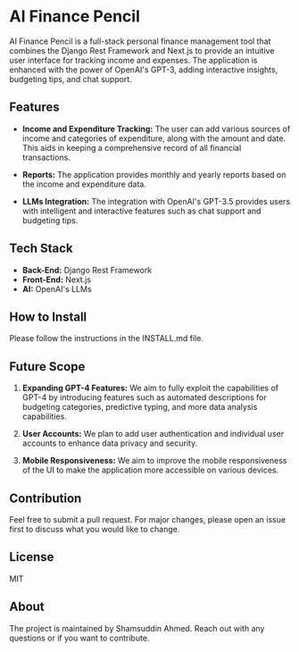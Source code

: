 # AI Finance Pencil

AI Finance Pencil is a full-stack personal finance management tool that combines the Django Rest Framework and Next.js to provide an intuitive user interface for tracking income and expenses. The application is enhanced with the power of OpenAI's GPT-3, adding interactive insights, budgeting tips, and chat support.

## Features

- **Income and Expenditure Tracking:** The user can add various sources of income and categories of expenditure, along with the amount and date. This aids in keeping a comprehensive record of all financial transactions.

- **Reports:** The application provides monthly and yearly reports based on the income and expenditure data.

- **LLMs Integration:** The integration with OpenAI's GPT-3.5 provides users with intelligent and interactive features such as chat support and budgeting tips.

## Tech Stack

- **Back-End:** Django Rest Framework
- **Front-End:** Next.js
- **AI:** OpenAI's LLMs

## How to Install

Please follow the instructions in the INSTALL.md file.

## Future Scope

1. **Expanding GPT-4 Features:** We aim to fully exploit the capabilities of GPT-4 by introducing features such as automated descriptions for budgeting categories, predictive typing, and more data analysis capabilities.

2. **User Accounts:** We plan to add user authentication and individual user accounts to enhance data privacy and security.

3. **Mobile Responsiveness:** We aim to improve the mobile responsiveness of the UI to make the application more accessible on various devices.

## Contribution

Feel free to submit a pull request. For major changes, please open an issue first to discuss what you would like to change.

## License

MIT

## About

The project is maintained by Shamsuddin Ahmed. Reach out with any questions or if you want to contribute.
